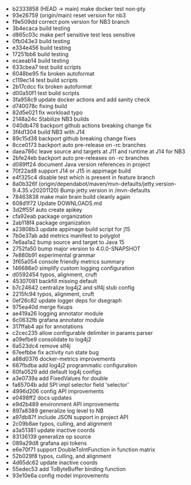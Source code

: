 - b2333858 (HEAD -> main) make docker test non-pty
- 93e26759 (origin/main) reset version for nb3
- f9e509dd correct pom version for NB3 branch
- 3b4ecaca build testing
- d865c03c make perf sensitive test less sensitive
- 0fb043e3 build testing
- e334e456 build testing
- 17251bb6 build testing
- ecaeab14 build testing
- 633cbea7 test build scripts
- 6048be95 fix broken autoformat
- c119ec14 test build scripts
- 2b17cdcc fix broken autoformat
- d00a50f1 test build scripts
- 3fa958c9 update docker actions and add sanity check
- d740078c fixing build
- 82d5e021 fix workload typo
- 2148a24c Stabilize NB3 builds
- 040db478 backport github actions breaking change fix
- 3f4d1304 build NB3 with J14
- 89c15d38 backport github breaking change fixes
- 8cce0173 backport auto pre-release on -rc branches
- daea786c leave source and targets at J11 and runtime at J14 for NB3
- 2bfe24eb backport auto pre-releases on -rc branches
- d089ff24 document Java version references in project
- 70f22ad8 support J14 or J15 in appimage build
- e4f325c4 disable test which is present in feature branch
- 8a0b326f (origin/dependabot/maven/mvn-defaults/jetty.version-9.4.35.v20201120) Bump jetty.version in /mvn-defaults
- 78463838 make main brain build cleanly again
- 608d1f72 Update DOWNLOADS.md
- 3d2ff55f auto create apikey
- cfa92eab package organization
- 2ab118f4 package organization
- a23808b3 update appimage build script for j15
- 7b0e37ab add metrics manifest to polyglot
- 7e6aa1a2 bump source and target to Java 15
- 2752fa50 bump major version to 4.0.0-SNAPSHOT
- 7e880b91 experimental grammar
- 3f65a054 console friendly metrics summary
- 146686e0 simplify custom logging configuration
- d0592454 typos, alignment, cruft
- 45307081 backfill missing default
- b7c24642 centralize log4j2 and slf4j stub config
- 2215fc94 typos, alignment, cruft
- 0ef26c82 update logger deps for dsegraph
- 975ea40d merge fixups
- ae419a26 logging annotator module
- 6c0632fb grafana annotator module
- 317ffab4 api for annotations
- c2cec235 allow configurable delimiter in params parser
- a09efbe9 consolidate to log4j2
- 6a523dc4 remove slf4j
- 67eefbbe fix activity run state bug
- a88d0376 docker-metrics improvements
- 667fbdba add log4j2 programmatic configuration
- 60fa0529 add default log4j configs
- a3e0739a add FixedValues for double
- fa85704b add SPI impl selector field 'selector'
- 4996d206 config API improvements
- e0498ff2 docs updates
- e9d2b489 environment API improvements
- 897a8389 generalize log level to NB
- a97db87f include JSON support in project API
- 2c09b8ae typos, culling, and alignment
- a3a51381 update inactive coords
- 83136139 generalize op source
- 089a29d8 grafana api tokens
- e6e70f71 support DoubleToIntFunction in function matrix
- 52b029f8 typos, culling, and alignment
- 4d65dc62 update inactive coords
- 55edec53 add ToByteBuffer binding function
- 93e10e6a config model improvements
